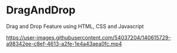 # DragAndDrop
Drag and Drop Feature using HTML, CSS and Javascript




https://user-images.githubusercontent.com/54037204/140615729-a98342ee-c8ef-4613-a2fe-1e4a43aea0fc.mp4

